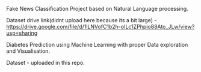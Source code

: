 Fake News Classification Project based on Natural Language processing.

Dataset drive link(didnt upload here because its a bit large) - https://drive.google.com/file/d/1lLNVofC1b2h-oILc1ZPhpio88Ato_JLw/view?usp=sharing


Diabetes Prediction using Machine Learning with proper Data exploration and Visualisation.


Dataset - uploaded in this repo.
